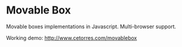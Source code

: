 Movable Box
===========

Movable boxes implementations in Javascript. Multi-browser support.

Working demo: http://www.cetorres.com/movablebox
